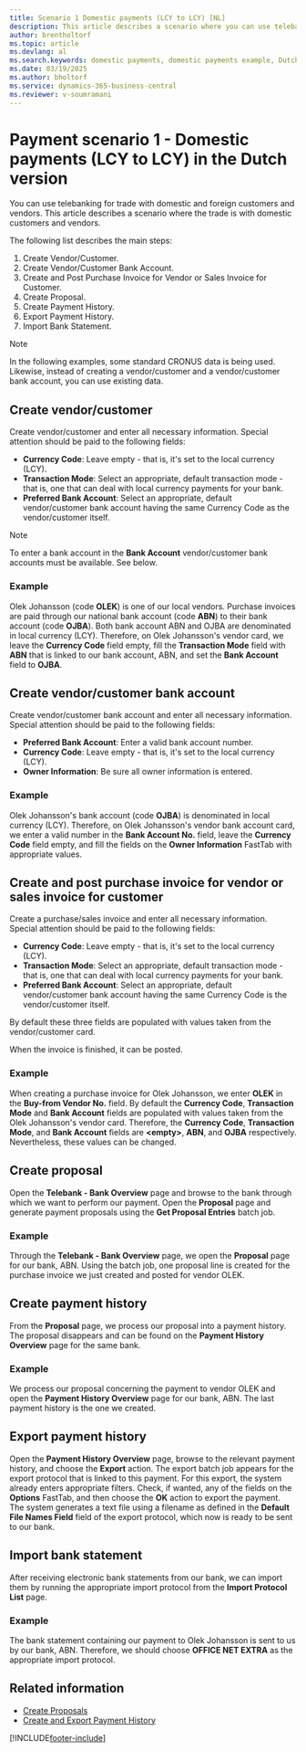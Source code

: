 ```yaml
---
title: Scenario 1 Domestic payments (LCY to LCY) [NL]
description: This article describes a scenario where you can use telebanking for trade with domestic and foreign customers and vendors.
author: brentholtorf
ms.topic: article
ms.devlang: al
ms.search.keywords: domestic payments, domestic payments example, Dutch version, Netherlands
ms.date: 03/19/2025
ms.author: bholtorf
ms.service: dynamics-365-business-central
ms.reviewer: v-soumramani
---
```


# Payment scenario 1 - Domestic payments (LCY to LCY) in the Dutch version

You can use telebanking for trade with domestic and foreign customers and vendors. This article describes a scenario where the trade is with domestic customers and vendors.  

The following list describes the main steps:  

1. Create Vendor/Customer.  
1. Create Vendor/Customer Bank Account.  
1. Create and Post Purchase Invoice for Vendor or Sales Invoice for Customer.  
1. Create Proposal.  
1. Create Payment History.  
1. Export Payment History.  
1. Import Bank Statement.  

> [!NOTE]  
> In the following examples, some standard CRONUS data is being used. Likewise, instead of creating a vendor/customer and a vendor/customer bank account, you can use existing data.  

## Create vendor/customer

Create vendor/customer and enter all necessary information. Special attention should be paid to the following fields:  

- **Currency Code**: Leave empty - that is, it's set to the local currency (LCY).  
- **Transaction Mode**: Select an appropriate, default transaction mode - that is, one that can deal with local currency payments for your bank.  
- **Preferred Bank Account**: Select an appropriate, default vendor/customer bank account having the same Currency Code as the vendor/customer itself.  

> [!NOTE]  
> To enter a bank account in the **Bank Account** vendor/customer bank accounts must be available. See below.  

### Example

Olek Johansson (code **OLEK**) is one of our local vendors. Purchase invoices are paid through our national bank account (code **ABN**) to their bank account (code **OJBA**). Both bank account ABN and OJBA are denominated in local currency (LCY). Therefore, on Olek Johansson's vendor card, we leave the **Currency Code** field empty, fill the **Transaction Mode** field with **ABN** that is linked to our bank account, ABN, and set the **Bank Account** field to **OJBA**.  

## Create vendor/customer bank account

Create vendor/customer bank account and enter all necessary information. Special attention should be paid to the following fields:  

- **Preferred Bank Account**: Enter a valid bank account number.  
- **Currency Code**: Leave empty - that is, it's set to the local currency (LCY).  
- **Owner Information**: Be sure all owner information is entered.  

### Example

Olek Johansson's bank account (code **OJBA**) is denominated in local currency (LCY). Therefore, on Olek Johansson's vendor bank account card, we enter a valid number in the **Bank Account No.** field, leave the **Currency Code** field empty, and fill the fields on the **Owner Information** FastTab with appropriate values.  

## Create and post purchase invoice for vendor or sales invoice for customer

Create a purchase/sales invoice and enter all necessary information. Special attention should be paid to the following fields:  

- **Currency Code**: Leave empty - that is, it's set to the local currency (LCY).  
- **Transaction Mode**: Select an appropriate, default transaction mode - that is, one that can deal with local currency payments for your bank.  
- **Preferred Bank Account**: Select an appropriate, default vendor/customer bank account having the same Currency Code is the vendor/customer itself.  

By default these three fields are populated with values taken from the vendor/customer card.  

When the invoice is finished, it can be posted.  

### Example

When creating a purchase invoice for Olek Johansson, we enter **OLEK** in the **Buy-from Vendor No.** field. By default the **Currency Code**, **Transaction Mode** and **Bank Account** fields are populated with values taken from the Olek Johansson's vendor card. Therefore, the **Currency Code**, **Transaction Mode**, and **Bank Account** fields are **\<empty\>**, **ABN**, and **OJBA** respectively. Nevertheless, these values can be changed.  

## Create proposal

Open the **Telebank - Bank Overview** page and browse to the bank through which we want to perform our payment. Open the **Proposal** page and generate payment proposals using the **Get Proposal Entries** batch job.  

### Example

Through the **Telebank - Bank Overview** page, we open the **Proposal** page for our bank, ABN. Using the batch job, one proposal line is created for the purchase invoice we just created and posted for vendor OLEK.  

## Create payment history

From the **Proposal** page, we process our proposal into a payment history. The proposal disappears and can be found on the **Payment History Overview** page for the same bank.  

### Example

We process our proposal concerning the payment to vendor OLEK and open the **Payment History Overview** page for our bank, ABN. The last payment history is the one we created.  

## Export payment history

Open the **Payment History Overview** page, browse to the relevant payment history, and choose the **Export** action. The export batch job appears for the export protocol that is linked to this payment. For this export, the system already enters appropriate filters. Check, if wanted, any of the fields on the **Options** FastTab, and then choose the **OK** action to export the payment. The system generates a text file using a filename as defined in the **Default File Names Field** field of the export protocol, which now is ready to be sent to our bank.  

## Import bank statement

After receiving electronic bank statements from our bank, we can import them by running the appropriate import protocol from the **Import Protocol List** page.  

### Example

The bank statement containing our payment to Olek Johansson is sent to us by our bank, ABN. Therefore, we should choose **OFFICE NET EXTRA** as the appropriate import protocol.  

## Related information

- [Create Proposals](how-to-create-proposals.md)   
- [Create and Export Payment History](how-to-create-and-export-payment-history.md)

[!INCLUDE[footer-include](../../includes/footer-banner.md)]
